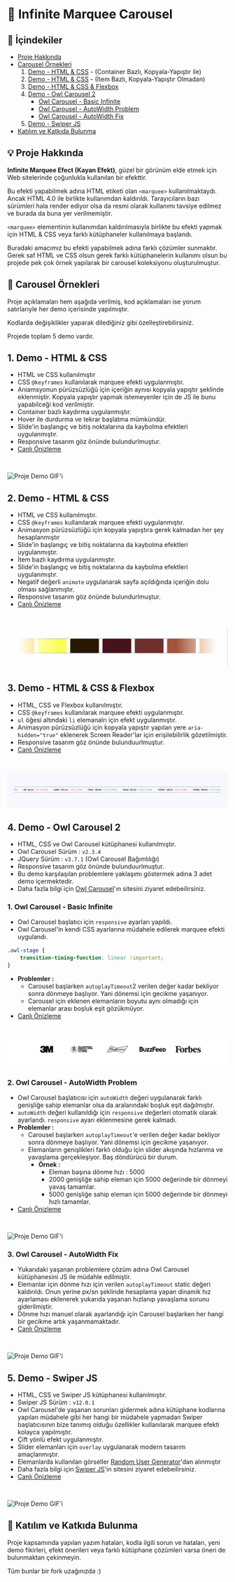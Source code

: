 # :rocket: Infinite Marquee Carousel

<!-- İçindekiler -->
## :book: İçindekiler
- [Proje Hakkında](#bulb-proje-hakkında)
- [Carousel Örnekleri](#carousel_horse-carousel-örnekleri)
	1. [Demo - HTML & CSS](#1-demo---html--css) - (Container Bazlı, Kopyala-Yapıştır ile)
	2. [Demo - HTML & CSS](#2-demo---html--css) - (İtem Bazlı, Kopyala-Yapıştır Olmadan)
	3. [Demo - HTML & CSS & Flexbox](#3-demo---html--css--flexbox)
	4. [Demo - Owl Carousel 2](#4-demo---owl-carousel-2)
		- [Owl Carousel - Basic Infinite](#1-owl-carousel---basic-infinite)
		- [Owl Carousel - AutoWidth Problem](#2-owl-carousel---autowidth-problem)
		- [Owl Carousel - AutoWidth Fix](#3-owl-carousel---autowidth-fix)
	5. [Demo - Swiper JS](#5-demo---swiper-js)
- [Katılım ve Katkıda Bulunma](#handshake-katılım-ve-katkıda-bulunma)


<!-- Proje Hakkında -->
## :bulb: Proje Hakkında

**Infinite Marquee Efect (Kayan Efekt)**, güzel bir görünüm elde etmek için 
Web sitelerinde çoğunlukla kullanılan bir efekttir.

Bu efekti yapabilmek adına HTML etiketi olan `<marquee>` kullanılmaktaydı. Ancak HTML 4.0 ile birlikte kullanımdan kaldırıldı. Tarayıcıların bazı sürümleri hala render ediyor olsa da resmi olarak kullanımı tavsiye edilmez ve burada da buna yer verilmemiştir.

`<marquee>` elementinin kullanımdan kaldırılmasıyla birlikte bu efekti yapmak için HTML & CSS veya farklı kütüphaneler kullanılmaya başlandı.

Buradaki amacımız bu efekti yapabilmek adına farklı çözümler sunmaktır. Gerek saf HTML ve CSS olsun gerek farklı kütüphanelerin kullanımı olsun bu projede pek çok örnek yapılarak bir carousel koleksiyonu oluşturulmuştur.

<!-- Carousel Örnekleri -->
## :carousel_horse: Carousel Örnekleri

Proje açıklamaları hem aşağıda verilmiş, kod açıklamaları ise yorum satırlarıyle her demo içerisinde yapılmıştır.

Kodlarda değişiklikler yaparak dilediğiniz gibi özelleştirebilirsiniz.

Projede toplam 5 demo vardır.

<!-- 1. Demo - HTML & CSS -->
## 1. Demo - HTML & CSS
- HTML ve CSS kullanılmıştır
- CSS `@keyframes` kullanılarak marquee efekti uygulanmıştır.
- Aniamsyonun pürüzsüzlüğü için içeriğin aynısı kopyala yapıştır şeklinde eklenmiştir. Kopyala yapıştır yapmak istemeyenler için de JS ile bunu yapabilceği kod verilmiştir. 
- Container bazlı kaydırma uygulanmıştır.
- Hover ile durdurma ve tekrar başlatma mümkündür.
- Slide'in başlangıç ve bitiş noktalarına da kaybolma efektleri uygulanmıştır.
- Responsive tasarım göz önünde bulundurlmuştur.
- [Canlı Önizleme](https://abdullah-bahar.github.io/Infinite-Marquee-Carousel/01-Demo/)

<br>

![Proje Demo GIF'i](assets/01-demo.gif)

<!-- 2. Demo - HTML & CSS -->
## 2. Demo - HTML & CSS
- HTML ve CSS kullanılmıştır.
- CSS `@keyframes` kullanılarak marquee efekti uygulanmıştır.
- Animasyon pürüzsüzlüğü için kopyala yapıştıra gerek kalmadan her şey hesaplanmıştır
- Slide'in başlangıç ve bitiş noktalarına da kaybolma efektleri uygulanmıştır.
- İtem bazlı kaydırma uygulanmıştır.
- Slide'in başlangıç ve bitiş noktalarına da kaybolma efektleri uygulanmıştır.
- Negatif değerli `animate` uygulanarak sayfa açıldığında içeriğin dolu olması sağlanmıştır.
- Responsive tasarım göz önünde bulundurlmuştur.
- [Canlı Önizleme](https://abdullah-bahar.github.io/Infinite-Marquee-Carousel/02-Demo/)

<br>

![Proje Demo GIF'i](assets/02-demo.gif)

<!-- 3. Demo - HTML & CSS & Flexbox -->
## 3. Demo - HTML & CSS & Flexbox
- HTML, CSS ve Flexbox kullanılmıştır.
- CSS `@keyframes` kullanılarak marquee efekti uygulanmıştır.
- `ul` öğesi altındaki `li` elemanalrı için efekt uygulanmıştır.
- Animasyon pürüzsüzlüğü için kopyala yapıştır yapılan yere `aria-hidden="true"` eklenerek Screen Reader'lar için erişilebilirlik gözetilmiştir.
- Responsive tasarım göz önünde bulunduurlmuştur.
- [Canlı Önizleme](https://abdullah-bahar.github.io/Infinite-Marquee-Carousel/03-Demo/)

<br>

![Proje Demo GIF'i](assets/03-demo.gif)


<!-- 4. Demo - Owl Carousel 2 -->
## 4. Demo - Owl Carousel 2
- HTML, CSS ve Owl Carousel kütüphanesi kullanılmıştır.
- Owl Carousel Sürüm : `v2.3.4`
- JQuery Sürüm : `v3.7.1` (Owl Carousel Bağımlılığı)
- Responsive tasarım göz önünde bulunduurlmuştur.
- Bu demo karşılaşılan problemlere yaklaşımı göstermek adına 3 adet demo içermektedir.
- Daha fazla bilgi için [Owl Carousel](https://owlcarousel2.github.io/OwlCarousel2/)'ın sitesini ziyaret edebeilirsiniz.

<!-- 1. Owl Carousel - Basic Infinite -->
### 1. Owl Carousel - Basic Infinite
- Owl Carousel başlatıcı için `responsive` ayarları yapıldı.
- Owl Carousel'in kendi CSS ayarlarına müdahele edilerek marquee efekti uygulandı.

```css
.owl-stage {
	transition-timing-function: linear !important;
}
```
- **Problemler :**
	- Carousel başlarken `autoplayTimeout`2 verilen değer kadar bekliyor sonra dönmeye başlıyor. Yani dönemsi için gecikme yaşanıyor.
	- Carousel için eklenen elemanların boyutu aynı olmadığı için elemanlar arası boşluk eşit gözükmüyor.
- [Canlı Önizleme](https://abdullah-bahar.github.io/Infinite-Marquee-Carousel/04-Demo/01-Basic-Infinite/)

<br>

![Proje Demo GIF'i](assets/04-demo-01.gif)

<!-- 2. Owl Carousel - AutoWidth Problem -->
### 2. Owl Carousel - AutoWidth Problem
- Owl Carousel başlatıcısı için `autoWidth` değeri uygulanarak farklı genişliğe sahip elemanlar olsa da aralarındaki boşluk eşit dağılmıştır.
- `autoWidth` değeri kullanıldığı için `responsive` değerleri otomatik olarak ayarlandı. `responsive` ayarı eklenmesine gerek kalmadı.
- **Problemler :**
	- Carousel başlarken `autoplayTimeout`'e verilen değer kadar bekliyor sonra dönmeye başlıyor. Yani dönemsi için gecikme yaşanıyor.
	- Elemanların genişlikleri farklı olduğu için slider akışında hızlanma ve yavaşlama gerçekleşiyor. Baş döndürücü bir durum.
		- **Örnek :** 
			- Eleman başına dönme hızı : 5000
			- 2000 genişliğe sahip eleman için 5000 değerinde bir dönmeyi yavaş tamamlar.
			- 5000 genişliğe sahip eleman için 5000 değerinde bir dönmeyi hızlı tamamlar.
- [Canlı Önizleme](https://abdullah-bahar.github.io/Infinite-Marquee-Carousel/04-Demo/02-AutoWidth-Problem/)

<br>

![Proje Demo GIF'i](assets/04-demo-02.gif)

<!-- 3. Owl Carousel - AutoWidth Fix -->
### 3. Owl Carousel - AutoWidth Fix
- Yukarıdaki yaşanan problemlere çözüm adına Owl Carousel kütüphanesini JS ile müdahle edilmiştir.
- Elemanlar için dönme hızı için verilen `autoplayTimeout` static değeri kaldırıldı. Onun yerine px/sn şeklinde hesaplama yapan dinamik hız ayarlaması eklenerek yukarıda yaşanan hızlanıp yavaşlama sorunu giderilmiştir.
- Dönme hızı manuel olarak ayarlandığı için Carousel başlarken her hangi bir gecikme artık yaşanmamaktadır. 
- [Canlı Önizleme](https://abdullah-bahar.github.io/Infinite-Marquee-Carousel/04-Demo/03-AutoWidth-Fix/)

<br>

![Proje Demo GIF'i](assets/04-demo-03.gif)

<!-- 5. Demo - Swiper JS -->
## 5. Demo - Swiper JS
- HTML, CSS ve Swiper JS kütüphanesi kullanılmıştır.
- Swiper JS Sürüm : `v12.0.1`
- Owl Carousel'de yaşanan sorunları gidermek adına kütüphane kodlarına yapılan müdahele gibi her hangi bir müdahele yapmadan Swiper başlatıcısının bize tanımış olduğu özellikler kullanılarak marquee efekti kolayca yapılmıştır.
- Çift yönlü efekt uygulanmıştır.
- Slider elemanları için `overlay` uygulanarak modern tasarım amaçlanmıştır.
- Elemanlarda kullanılan görseller [Random User Generator](https://randomuser.me/)'dan alınmıştır
- Daha fazla bilgi için [Swiper JS](https://swiperjs.com/)'in sitesini ziyaret edebeilirsiniz.
- [Canlı Önizleme](https://abdullah-bahar.github.io/Infinite-Marquee-Carousel/05-Demo/)

<br>

![Proje Demo GIF'i](assets/05-demo.gif)

<!-- Katılım ve Katkıda Bulunma -->
## :handshake: Katılım ve Katkıda Bulunma

Proje kapsamında yapılan yazım hataları, kodla ilgili sorun ve hataları, yeni demo fikirleri, efekt önerileri veya farklı kütüphane çözümleri varsa öneri de bulunmaktan çekinmeyin.

Tüm bunlar bir fork uzağınızda :)